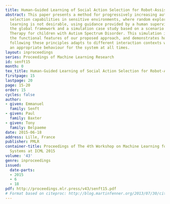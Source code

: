 ```yaml
---
title: Human-Guided Learning of Social Action Selection for Robot-Assisted Therapy
abstract: This paper presents a method for progressively increasing autonomous action
  selection capabilities in sensitive environments, where random exploration-based
  learning is not desirable, using guidance provided by a human supervisor. We describe
  the global framework and a simulation case study based on a scenario in Robot Assisted
  Therapy for children with Autism Spectrum Disorder. This simulation illustrates
  the functional features of our proposed approach, and demonstrates how a system
  following these principles adapts to different interaction contexts while maintaining
  an appropriate behaviour for the system at all times.
layout: inproceedings
series: Proceedings of Machine Learning Research
id: senft15
month: 0
tex_title: Human-Guided Learning of Social Action Selection for Robot-Assisted Therapy
firstpage: 15
lastpage: 20
page: 15-20
order: 15
cycles: false
author:
- given: Emmanuel
  family: Senft
- given: Paul
  family: Baxter
- given: Tony
  family: Belpaeme
date: 2015-06-18
address: Lille, France
publisher: PMLR
container-title: Proceedings of The 4th Workshop on Machine Learning for Interactive
  Systems at ICML 2015
volume: '43'
genre: inproceedings
issued:
  date-parts:
  - 2015
  - 6
  - 18
pdf: http://proceedings.mlr.press/v43/senft15.pdf
# Format based on citeproc: http://blog.martinfenner.org/2013/07/30/citeproc-yaml-for-bibliographies/
---
```

